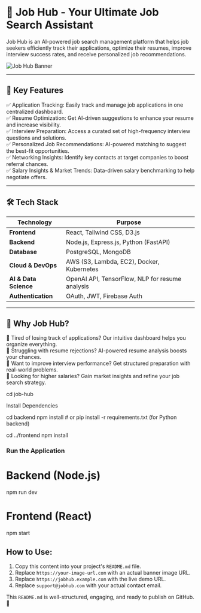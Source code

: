 # 🚀 Job Hub - Your Ultimate Job Search Assistant

Job Hub is an AI-powered job search management platform that helps job seekers efficiently track their applications, optimize their resumes, improve interview success rates, and receive personalized job recommendations.

![Job Hub Banner](https://your-image-url.com) 

---

## 🌟 Key Features

✅ Application Tracking: Easily track and manage job applications in one centralized dashboard.  
✅ Resume Optimization: Get AI-driven suggestions to enhance your resume and increase visibility.  
✅ Interview Preparation: Access a curated set of high-frequency interview questions and solutions.  
✅ Personalized Job Recommendations: AI-powered matching to suggest the best-fit opportunities.  
✅ Networking Insights: Identify key contacts at target companies to boost referral chances.  
✅ Salary Insights & Market Trends: Data-driven salary benchmarking to help negotiate offers.

---

## 🛠️ Tech Stack

| Technology  | Purpose  |
|-------------|---------|
| **Frontend**  | React, Tailwind CSS, D3.js |
| **Backend**  | Node.js, Express.js, Python (FastAPI) |
| **Database**  | PostgreSQL, MongoDB |
| **Cloud & DevOps**  | AWS (S3, Lambda, EC2), Docker, Kubernetes |
| **AI & Data Science**  | OpenAI API, TensorFlow, NLP for resume analysis |
| **Authentication**  | OAuth, JWT, Firebase Auth |

---

## 🎯 Why Job Hub?

🔹 Tired of losing track of applications? Our intuitive dashboard helps you organize everything.  
🔹 Struggling with resume rejections? AI-powered resume analysis boosts your chances.  
🔹 Want to improve interview performance? Get structured preparation with real-world problems.  
🔹 Looking for higher salaries?   Gain market insights and refine your job search strategy.


cd job-hub

Install Dependencies

cd backend
npm install  # or pip install -r requirements.txt (for Python backend)


cd ../frontend
npm install

###  Run the Application

# Backend (Node.js)
npm run dev

# Frontend (React)
npm start


## How to Use:

1. Copy this content into your project's `README.md` file.
2. Replace `https://your-image-url.com` with an actual banner image URL.
3. Replace `https://jobhub.example.com` with the live demo URL.
4. Replace `support@jobhub.com` with your actual contact email.

This `README.md` is well-structured, engaging, and ready to publish on GitHub. 🚀
